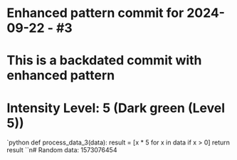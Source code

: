﻿# Enhanced pattern commit for 2024-09-22 - #3
# This is a backdated commit with enhanced pattern
# Intensity Level: 5 (Dark green (Level 5))
`python
def process_data_3(data):
    result = [x * 5 for x in data if x > 0]
    return result
``n# Random data: 1573076454

